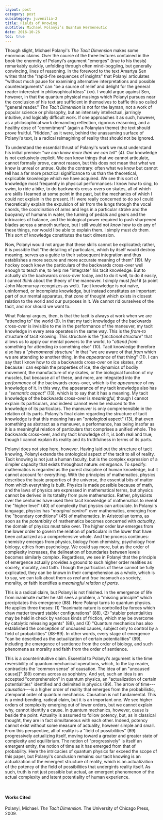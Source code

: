 ```yaml
---
layout: post
category: post
subcategory: juvenilia-2
title: Fields of Knowing
subtitle: Michael Polanyi’s Quantum Hermeneutic
date: 2016-10-26
toc: true
---
```


Though slight, Michael Polanyi's *The Tacit Dimension* makes some enormous claims. Over the course of the three lectures contained in the book the enormity of Polanyi's argument "emerges" (true to his thesis) remarkably quickly, unfolding through often mind-boggling, but generally convincing, lines of reasoning. In the foreword to the text Amartya Sen writes that the "rapid-fire sequences of insights" that Polanyi articulates "without much pause for examining alternative interpretations and possible counterarguments" can "be a source of relief and delight for the general reader interested in philosophical ideas" (xv). I would argue against Sen, however, in that the quantum physical musings which Polanyi pursues near the conclusion of his text are sufficient in themselves to baffle this so called "general reader." *The Tacit Dimension* is not for the layman, not a work of popular science or philosophy, but an intensely intellectual, jarringly intuitive, and logically difficult work. If one approaches it as such, however, as a philosophical work demanding reflection, rigorous reasoning, and a healthy dose of "commitment" (again a Polanyian theme) the text should prove fruitful. "Hidden," as it were, behind the unassuming surface of Polanyi's text, is a radical reimagining of reality that should not be ignored.

To understand the essential thrust of Polanyi's work we must understand his initial premise: "*we can know more than we can tell*" (4). Our knowledge is not exclusively explicit. We can know things that we cannot articulate, cannot formally prove, cannot reason, but this does not mean that what we know is unreal or untrue. Quite the contrary: often what we know but cannot tell has a far more practical significance to us than the theoretical, explicable knowledge which we have acquired. We see this sort of knowledge most frequently in physical performances: I know how to sing, to swim, to ride a bike, to do backwards cross-overs on skates, all of which are skills I learned at some point in the past, but the mechanics of which I could not explain in the present. If I were really concerned to do so I could theoretically explain the expulsion of air from the lungs through the vocal chords, the coordination of arms and legs in a particular stroke and the buoyancy of humans in water, the turning of pedals and gears and the intricacies of balance, and the biological power required to push sharpened blades across a smooth surface, but I still would not *know* how to do any of these things, nor would I be able to explain them. I simply must *do* them. This sort of knowledge constitutes the tacit dimension.

Now, Polanyi would not argue that these skills cannot be explicated; rather, it is possible that "the detailing of particulars, which by itself would destroy meaning, serves as a guide to their subsequent integration and thus establishes a more secure and more accurate meaning of them" (19). My hockey coach knew the particulars of the backwards cross-over well enough to teach me, to help me "integrate" his tacit knowledge. But to actually *do* the backwards cross-over today, and to do it well, to do it easily, I cannot *think* about the theory of the maneuver. I simply must *feel* it (a point John Macmurray recognizes as well). Tacit knowledge is not naïve, uninformed, or incomplete knowledge, but instead constitutes an important part of our mental apparatus, that zone of thought which exists in closest relation to the world and our purposes in it. We cannot rid ourselves of the tacit, and nor should we want to.

What Polanyi argues, then, is that the tacit is always at work when we are "attending to" the world (9). In that my tacit knowledge of the backwards cross-over is invisible to me in the performance of the maneuver, my tacit knowledge in every area operates in the same way. This is the *from-to* structure of tacit knowing. This structure is the "*functional structure*" that allows us to apply our mental powers to the world, to "*attend from* something for attending *to* something else" (10). Tacit knowledge therefore also has a "*phenomenal structure*" in that "we are aware of that *from* which we are attending *to* another thing, in the *appearance* of that thing" (11). I can say that I know how to do a backwards cross-over on ice skates, not because I can explain the properties of ice, the dynamics of bodily movement, the manufacture of my skates, or the biological function of my muscles, but because all of these, and more, are integrated into the *performance* of the backwards cross-over, which is the *appearance* of my knowledge of it. In this way, the appearance of my tacit knowledge also has a "*semantic aspect*" (13), which is to say that it has a meaning. My tacit knowledge of the backwards cross-over is *meaningful,* though I cannot explain its particulars, and indeed cannot even be reduced to the knowledge of its particulars. The maneuver is only comprehensible in the relation of its parts. Polanyi's final claim regarding the structure of tacit knowledge is that this meaning has an "*ontological* aspect" (13), that even something as abstract as a maneuver, a performance, has being insofar as it is a meaningful relation of particulars that comprises a unified whole. The backwards cross-over, and my tacit knowledge of it, is both real and true, though I cannot explain its reality and its truthfulness in terms of its parts.

Polanyi does not stop here, however. Having laid out the structure of tacit knowing, Polanyi extends the ontological aspect of the tacit to all of reality. Tacit knowing is not just a human faculty, but is the complex expression of a simpler capacity that exists throughout nature: *emergence.* To specify: mathematics is regarded as the purest discipline of human knowledge, but it cannot account for everything. With the principles of mathematics, physics describes the basic properties of the universe, the essential bits of matter from which everything is built. Physics is made possible because of math, and the laws of physics are expressed in mathematical terms, but physics cannot be derived in its totality from pure mathematics. Rather, physicists over the centuries have used their tacit knowledge of mathematics to reveal the "higher level" (40) of complexity that physics can articulate. In Polanyi's language, physics has "*marginal control*" over mathematics, emerging from the "boundary conditions" (45) of mathematics. In Aristotelian terms, as soon as the *potentiality* of mathematics becomes concerned with *actuality,* the domain of physics must take over. The higher order law emerges from the lower order to govern the relation of particulars in the lower that have been actualized as a comprehensive whole. And the process continues: chemistry emerges from physics, biology from chemistry, psychology from biology, ethics from psychology. We could say more, but as the order of complexity increases, the delineation of boundaries between levels becomes similarly complex. Regardless, we see in Polanyi that the principle of emergence actually provides a ground to such higher order realities as society, morality, and faith. Though the particulars of these cannot be fully explicated, they can be known in their comprehension as a whole, which is to say, we can talk about them as *real* and *true* inasmuch as society, morality, or faith identifies a *meaningful relation of parts*.

This is a radical claim, but Polanyi is not finished. In the emergence of life from inanimate matter he still sees a problem, a "missing principle" which precipitates this emergence (88). Here Polanyi turns to quantum physics. He applies three theses: (1) "Inanimate nature is controlled by forces which draw matter toward stabler configurations" (88), (2) "stabler potentialities may be held in check by various kinds of friction, which may be overcome by catalytic releasing agents" (88), and (3) "Quantum mechanics has also established the conception of uncaused causes, subject only to control by a field of probabilities" (88-89). In other words, every stage of emergence "can be described as the actualization of certain potentialities" (89), including the emergence of sentience from the order of biology, and such phenomena as morality and faith from the order of sentience.

This is a counterintuitive claim. Essential to Polanyi's argument is the time reversibility of quantum mechanical operations, which, to the lay reader, contradicts the 'common sense' of causation. The idea of an "uncaused cause\[\]" (89) comes across as sophistry. And yet, such an idea is an accepted "comprehension" in quantum physics, an "actualization of certain potentialities" identified and delimited in physics (89). The arrow of time---*causation*---is a higher order of reality that emerges from the probabilistic, atemporal order of quantum mechanics. Causation is not fundamental. This is a mind-bending, radical claim, but it is an important one. We see higher orders of complexity emerging out of lower orders, but we cannot explain why, cannot identify a cause. In quantum mechanics, however, cause is beside the point. Actuality is assumed to follow potency, but, as in classical thought, they are in fact simultaneous with each other. Indeed, potency cannot exist without some measure of actuality, however simple and small. From this perspective, all of reality is a "field of possibilities" (89) progressively actualizing itself, moving toward a greater and greater state of complexity and equilibrium. The notion of "progressively" is itself an emergent entity, the notion of time as it has emerged from that of probability. Here the intricacies of quantum physics far exceed the scope of this paper, but Polanyi's conclusion remains: our tacit knowing is an actualization of the emergent structure of reality, which is an actualization of the potency of the field of possibilities that undergirds reality itself. As such, truth is not just possible but actual, an emergent phenomenon of the actual complexity and latent potentiality of human experience.

<br>

#### Works Cited

Polanyi, Michael. *The Tacit Dimension.* The University of Chicago Press, 2009.
